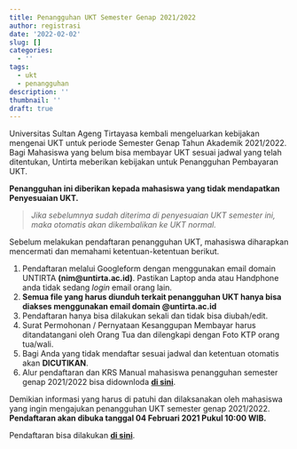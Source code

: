 ```yaml
---
title: Penangguhan UKT Semester Genap 2021/2022
author: registrasi
date: '2022-02-02'
slug: []
categories:
  - ''
tags:
  - ukt
  - penangguhan
description: ''
thumbnail: ''
draft: true
---
```


Universitas Sultan Ageng Tirtayasa kembali mengeluarkan kebijakan mengenai UKT untuk periode Semester Genap Tahun Akademik 2021/2022. Bagi Mahasiswa yang belum bisa membayar UKT sesuai jadwal yang telah ditentukan, Untirta meberikan kebijakan untuk Penangguhan Pembayaran UKT.

**Penangguhan ini diberikan kepada mahasiswa yang tidak mendapatkan Penyesuaian UKT.**

> *Jika sebelumnya sudah diterima di penyesuaian UKT semester ini, maka otomatis akan dikembalikan ke UKT normal.*

Sebelum melakukan pendaftaran penangguhan UKT, mahasiswa diharapkan mencermati dan memahami ketentuan-ketentuan berikut.

1.  Pendaftaran melalui Googleform dengan menggunakan email domain UNTIRTA **(nim\@untirta.ac.id)**. Pastikan Laptop anda atau Handphone anda tidak sedang *login* email orang lain.
2.  **Semua file yang harus diunduh terkait penangguhan UKT hanya bisa diakses menggunakan email domain \@untirta.ac.id**
3.  Pendaftaran hanya bisa dilakukan sekali dan tidak bisa diubah/edit.
4.  Surat Permohonan / Pernyataan Kesanggupan Membayar harus ditandatangani oleh Orang Tua dan dilengkapi dengan Foto KTP orang tua/wali.
5.  Bagi Anda yang tidak mendaftar sesuai jadwal dan ketentuan otomatis akan **DICUTIKAN**.
6.  Alur pendaftaran dan KRS Manual mahasiswa penangguhan semester genap 2021/2022 bisa didownloda [**di sini**](https://drive.google.com/file/d/1VPIKnL_3N36hs_ke5Ce7c4smRpYQRTBZ/view?usp=sharing).

Demikian informasi yang harus di patuhi dan dilaksanakan oleh mahasiswa yang ingin mengajukan penangguhan UKT semester genap 2021/2022. **Pendaftaran akan dibuka tanggal 04 Februari 2021 Pukul 10:00 WIB.**

Pendaftaran bisa dilakukan [**di sini**](/post/2021-10-29-penyesuaian-ukt-semester-genap-2021-2022/).
